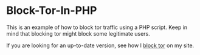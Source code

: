 # Block-Tor-In-PHP
This is an example of how to block tor traffic using a PHP script.  Keep in mind that blocking tor might block some legitimate users.

If you are looking for an up-to-date version, see how I [block tor](http://www.enlightenjobs.com/block-tor-using-php) on my site.
